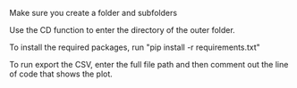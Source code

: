 Make sure you create a folder and subfolders

Use the CD function to enter the directory of the outer folder.

To install the required packages, run "pip install -r requirements.txt"

To run export the CSV, enter the full file path and then comment out the line of code that shows the plot.
